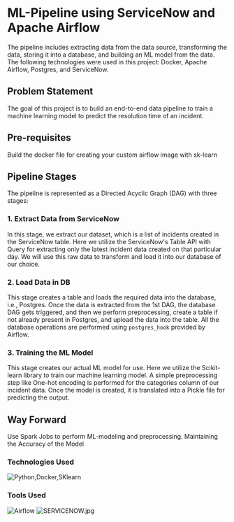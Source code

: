# ML-Pipeline using ServiceNow and Apache Airflow

The pipeline includes extracting data from the data source, transforming the data, storing it into a database, and building an ML model from the data. The following technologies were used in this project: Docker, Apache Airflow, Postgres, and ServiceNow.

## Problem Statement

The goal of this project is to build an end-to-end data pipeline to train a machine learning model to predict the resolution time of an incident.

## Pre-requisites

Build the docker file for creating your custom airflow image with sk-learn

## Pipeline Stages

The pipeline is represented as a Directed Acyclic Graph (DAG) with three stages:

### 1. Extract Data from ServiceNow

In this stage, we extract our dataset, which is a list of incidents created in the ServiceNow table. Here we utilize the ServiceNow's Table API with Query for extracting only the latest incident data created on that particular day. We will use this raw data to transform and load it into our database of our choice.

### 2. Load Data in DB

This stage creates a table and loads the required data into the database, i.e., Postgres. Once the data is extracted from the 1st DAG, the database DAG gets triggered, and then we perform preprocessing, create a table if not already present in Postgres, and upload the data into the table. All the database operations are performed using `postgres_hook` provided by Airflow.

### 3. Training the ML Model

This stage creates our actual ML model for use. Here we utilize the Scikit-learn library to train our machine learning model. A simple preprocessing step like One-hot encoding is performed for the categories column of our incident data. Once the model is created, it is translated into a Pickle file for predicting the output.

## Way Forward

Use Spark Jobs to perform ML-modeling and preprocessing.
Maintaining the Accuracy of the Model


### Technologies Used
![Python,Docker,SKlearn](https://skillicons.dev/icons?i=python,docker,postgres)

### Tools Used

![Airflow](https://github.com/prady1900/machine-learning-pipeline/blob/main/Airflow.png)
![SERVICENOW.jpg](https://github.com/prady1900/machine-learning-pipeline/blob/main/SERVICENOW.jpg)

